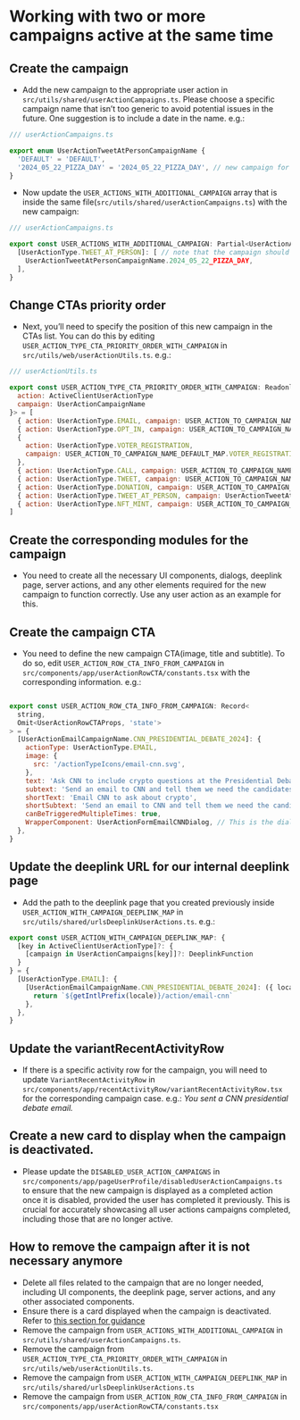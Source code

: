 # Working with two or more campaigns active at the same time

## Create the campaign

- Add the new campaign to the appropriate user action in `src/utils/shared/userActionCampaigns.ts`. Please choose a specific campaign name that isn’t too generic to avoid potential issues in the future. One suggestion is to include a date in the name. e.g.:

```javascript
/// userActionCampaigns.ts

export enum UserActionTweetAtPersonCampaignName {
  'DEFAULT' = 'DEFAULT',
  '2024_05_22_PIZZA_DAY' = '2024_05_22_PIZZA_DAY', // new campaign for tweet at person action
}
```

- Now update the `USER_ACTIONS_WITH_ADDITIONAL_CAMPAIGN` array that is inside the same file(`src/utils/shared/userActionCampaigns.ts`) with the new campaign:

```javascript
/// userActionCampaigns.ts

export const USER_ACTIONS_WITH_ADDITIONAL_CAMPAIGN: Partial<UserActionAdditionalCampaigns> = {
  [UserActionType.TWEET_AT_PERSON]: [ // note that the campaign should be added as an array
    UserActionTweetAtPersonCampaignName.2024_05_22_PIZZA_DAY,
  ],
}
```

## Change CTAs priority order

- Next, you’ll need to specify the position of this new campaign in the CTAs list. You can do this by editing `USER_ACTION_TYPE_CTA_PRIORITY_ORDER_WITH_CAMPAIGN` in `src/utils/web/userActionUtils.ts`. e.g.:

```javascript
/// userActionUtils.ts

export const USER_ACTION_TYPE_CTA_PRIORITY_ORDER_WITH_CAMPAIGN: ReadonlyArray<{
  action: ActiveClientUserActionType
  campaign: UserActionCampaignName
}> = [
  { action: UserActionType.EMAIL, campaign: USER_ACTION_TO_CAMPAIGN_NAME_DEFAULT_MAP.EMAIL },
  { action: UserActionType.OPT_IN, campaign: USER_ACTION_TO_CAMPAIGN_NAME_DEFAULT_MAP.OPT_IN },
  {
    action: UserActionType.VOTER_REGISTRATION,
    campaign: USER_ACTION_TO_CAMPAIGN_NAME_DEFAULT_MAP.VOTER_REGISTRATION,
  },
  { action: UserActionType.CALL, campaign: USER_ACTION_TO_CAMPAIGN_NAME_DEFAULT_MAP.CALL },
  { action: UserActionType.TWEET, campaign: USER_ACTION_TO_CAMPAIGN_NAME_DEFAULT_MAP.TWEET },
  { action: UserActionType.DONATION, campaign: USER_ACTION_TO_CAMPAIGN_NAME_DEFAULT_MAP.DONATION },
  { action: UserActionType.TWEET_AT_PERSON, campaign: UserActionTweetAtPersonCampaignName.2024_05_22_PIZZA_DAY }, // new campaign will be presented after donation CTA and before the nft mint CTA
  { action: UserActionType.NFT_MINT, campaign: USER_ACTION_TO_CAMPAIGN_NAME_DEFAULT_MAP.NFT_MINT },
]

```

## Create the corresponding modules for the campaign

- You need to create all the necessary UI components, dialogs, deeplink page, server actions, and any other elements required for the new campaign to function correctly. Use any user action as an example for this.

## Create the campaign CTA

- You need to define the new campaign CTA(image, title and subtitle). To do so, edit `USER_ACTION_ROW_CTA_INFO_FROM_CAMPAIGN` in `src/components/app/userActionRowCTA/constants.tsx` with the corresponding information. e.g.:

```javascript

export const USER_ACTION_ROW_CTA_INFO_FROM_CAMPAIGN: Record<
  string,
  Omit<UserActionRowCTAProps, 'state'>
> = {
  [UserActionEmailCampaignName.CNN_PRESIDENTIAL_DEBATE_2024]: {
    actionType: UserActionType.EMAIL,
    image: {
      src: '/actionTypeIcons/email-cnn.svg',
    },
    text: 'Ask CNN to include crypto questions at the Presidential Debate',
    subtext: 'Send an email to CNN and tell them we need the candidates’ stance on crypto',
    shortText: 'Email CNN to ask about crypto',
    shortSubtext: 'Send an email to CNN and tell them we need the candidates’ stance on crypto.',
    canBeTriggeredMultipleTimes: true,
    WrapperComponent: UserActionFormEmailCNNDialog, // This is the dialog component related to your new campaign
  },
}
```

## Update the deeplink URL for our internal deeplink page

- Add the path to the deeplink page that you created previously inside `USER_ACTION_WITH_CAMPAIGN_DEEPLINK_MAP` in `src/utils/shared/urlsDeeplinkUserActions.ts`. e.g.:

```javascript
export const USER_ACTION_WITH_CAMPAIGN_DEEPLINK_MAP: {
  [key in ActiveClientUserActionType]?: {
    [campaign in UserActionCampaigns[key]]?: DeeplinkFunction
  }
} = {
  [UserActionType.EMAIL]: {
    [UserActionEmailCampaignName.CNN_PRESIDENTIAL_DEBATE_2024]: ({ locale }) => {
      return `${getIntlPrefix(locale)}/action/email-cnn`
    },
  },
}
```

## Update the variantRecentActivityRow

- If there is a specific activity row for the campaign, you will need to update `VariantRecentActivityRow` in `src/components/app/recentActivityRow/variantRecentActivityRow.tsx` for the corresponding campaign case. e.g.: _You sent a CNN presidential debate email._

## Create a new card to display when the campaign is deactivated.

- Please update the `DISABLED_USER_ACTION_CAMPAIGNS` in `src/components/app/pageUserProfile/disabledUserActionCampaigns.ts` to ensure that the new campaign is displayed as a completed action once it is disabled, provided the user has completed it previously. This is crucial for accurately showcasing all user actions campaigns completed, including those that are no longer active.

## How to remove the campaign after it is not necessary anymore

- Delete all files related to the campaign that are no longer needed, including UI components, the deeplink page, server actions, and any other associated components.
- Ensure there is a card displayed when the campaign is deactivated. Refer to [this section for guidance](#create-a-new-card-to-display-when-the-campaign-is-deactivated)
- Remove the campaign from `USER_ACTIONS_WITH_ADDITIONAL_CAMPAIGN` in `src/utils/shared/userActionCampaigns.ts`.
- Remove the campaign from `USER_ACTION_TYPE_CTA_PRIORITY_ORDER_WITH_CAMPAIGN` in `src/utils/web/userActionUtils.ts`.
- Remove the campaign from `USER_ACTION_WITH_CAMPAIGN_DEEPLINK_MAP` in `src/utils/shared/urlsDeeplinkUserActions.ts`
- Remove the campaign from `USER_ACTION_ROW_CTA_INFO_FROM_CAMPAIGN` in `src/components/app/userActionRowCTA/constants.tsx`
